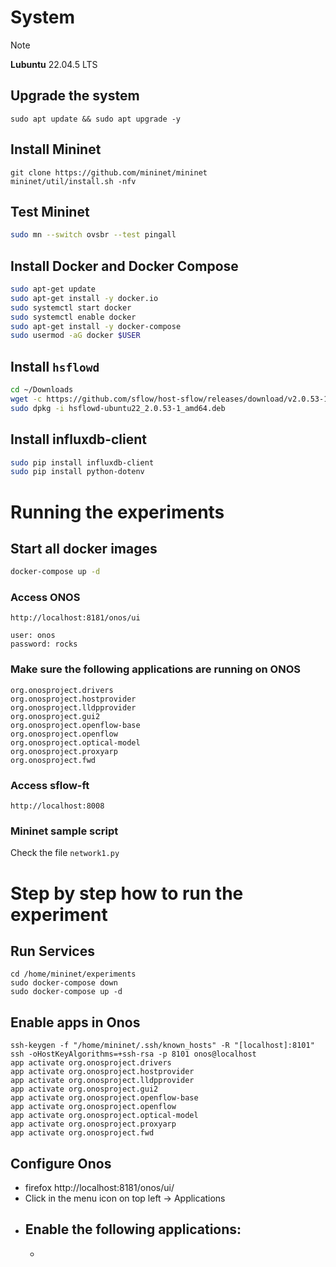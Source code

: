 # System
> [!note]
> **Lubuntu** 22.04.5 LTS
## Upgrade the system
```
sudo apt update && sudo apt upgrade -y
```
## Install Mininet
```
git clone https://github.com/mininet/mininet
mininet/util/install.sh -nfv
```
## Test Mininet
```bash
sudo mn --switch ovsbr --test pingall
```
## Install Docker and Docker Compose
```bash
sudo apt-get update
sudo apt-get install -y docker.io
sudo systemctl start docker
sudo systemctl enable docker
sudo apt-get install -y docker-compose
sudo usermod -aG docker $USER
```

## Install `hsflowd`
```bash
cd ~/Downloads
wget -c https://github.com/sflow/host-sflow/releases/download/v2.0.53-1/hsflowd-ubuntu22_2.0.53-1_amd64.deb
sudo dpkg -i hsflowd-ubuntu22_2.0.53-1_amd64.deb
```

## Install influxdb-client
```bash
sudo pip install influxdb-client
sudo pip install python-dotenv
```
# Running the experiments
## Start all docker images
```bash
docker-compose up -d
```
### Access ONOS
```
http://localhost:8181/onos/ui

user: onos
password: rocks
``` 
### Make sure the following applications are running on ONOS
``` 
org.onosproject.drivers
org.onosproject.hostprovider
org.onosproject.lldpprovider
org.onosproject.gui2
org.onosproject.openflow-base
org.onosproject.openflow
org.onosproject.optical-model
org.onosproject.proxyarp
org.onosproject.fwd
```
### Access sflow-ft
```
http://localhost:8008
```

### Mininet sample script
Check the file `network1.py`


# Step by step how to run the experiment

## Run Services
```
cd /home/mininet/experiments
sudo docker-compose down
sudo docker-compose up -d
```

## Enable apps in Onos
```
ssh-keygen -f "/home/mininet/.ssh/known_hosts" -R "[localhost]:8101"
ssh -oHostKeyAlgorithms=+ssh-rsa -p 8101 onos@localhost
app activate org.onosproject.drivers
app activate org.onosproject.hostprovider
app activate org.onosproject.lldpprovider
app activate org.onosproject.gui2
app activate org.onosproject.openflow-base
app activate org.onosproject.openflow
app activate org.onosproject.optical-model
app activate org.onosproject.proxyarp
app activate org.onosproject.fwd
```


## Configure Onos
- firefox http://localhost:8181/onos/ui/
- Click in the menu icon on top left -> Applications
- Enable the following applications:
    - 
    - 
